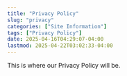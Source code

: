 ```yaml
---
title: "Privacy Policy"
slug: "privacy"
categories: ["Site Information"]
tags: ["Privacy Policy"]
date: 2025-04-16T04:29:07-04:00
lastmod: 2025-04-22T03:02:33-04:00
---
```

This is where our Privacy Policy will be.
